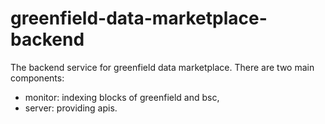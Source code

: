 # greenfield-data-marketplace-backend

The backend service for greenfield data marketplace. There are two main components:
* monitor: indexing blocks of greenfield and bsc,
* server: providing apis.

